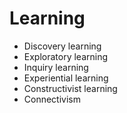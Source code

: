 # Learning

- Discovery learning
- Exploratory learning
- Inquiry learning
- Experiential learning
- Constructivist learning
- Connectivism